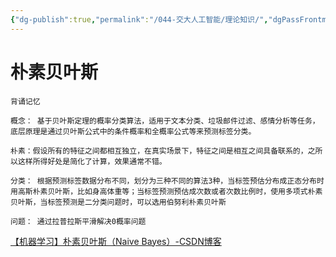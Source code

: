 ```yaml
---
{"dg-publish":true,"permalink":"/044-交大人工智能/理论知识/","dgPassFrontmatter":true}
---
```



# 朴素贝叶斯


```ad-note
背诵记忆

概念： 基于贝叶斯定理的概率分类算法，适用于文本分类、垃圾邮件过滤、感情分析等任务，底层原理是通过贝叶斯公式中的条件概率和全概率公式等来预测标签分类。

朴素：假设所有的特征之间都相互独立，在真实场景下，特征之间是相互之间具备联系的，之所以这样所得好处是简化了计算，效果通常不错。

分类： 根据预测标签数据分布不同，划分为三种不同的算法3种，当标签预估分布成正态分布时用高斯朴素贝叶斯，比如身高体重等；当标签预测预估成次数或者次数比例时，使用多项式朴素贝叶斯，当标签预测是二分类问题时，可以选用伯努利朴素贝叶斯

问题： 通过拉普拉斯平滑解决0概率问题

```

[​​​​​​​【机器学习】朴素贝叶斯（Naive Bayes）-CSDN博客](https://blog.csdn.net/haha0332/article/details/112575122)

